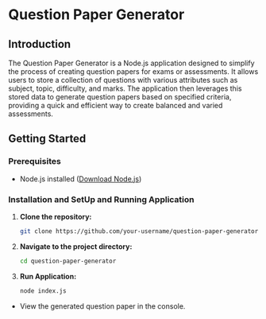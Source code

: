 # Question Paper Generator

## Introduction

The Question Paper Generator is a Node.js application designed to simplify the process of creating question papers for exams or assessments. It allows users to store a collection of questions with various attributes such as subject, topic, difficulty, and marks. The application then leverages this stored data to generate question papers based on specified criteria, providing a quick and efficient way to create balanced and varied assessments.

## Getting Started

### Prerequisites

-   Node.js installed ([Download Node.js](https://nodejs.org/))

### Installation and SetUp and Running Application

1. **Clone the repository:**

    ```bash
    git clone https://github.com/your-username/question-paper-generator.git
    ```

2. **Navigate to the project directory:**

    ```bash
    cd question-paper-generator
    ```

3. **Run Application:**

    ```bash
    node index.js
    ```

-   View the generated question paper in the console.
